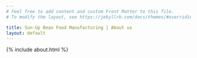 ```yaml
---
# Feel free to add content and custom Front Matter to this file.
# To modify the layout, see https://jekyllrb.com/docs/themes/#overriding-theme-defaults

title: Sun-Up Bean Food Manufacturing | About us
layout: default
---
```


{% include about.html %}